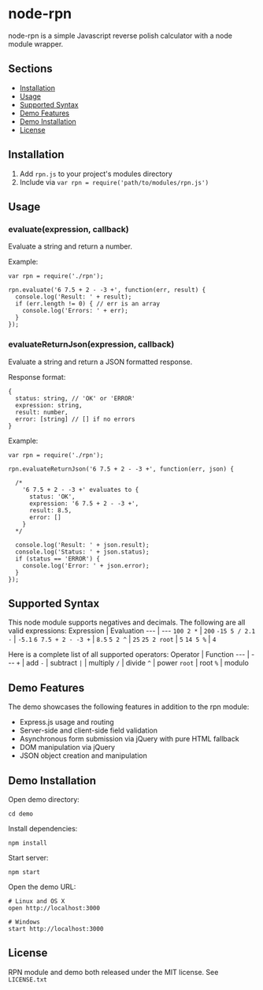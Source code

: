 # node-rpn

node-rpn is a simple Javascript reverse polish calculator with a node module wrapper.

## Sections
* [Installation](#installation)
* [Usage](#usage)
* [Supported Syntax](#supported_syntax)
* [Demo Features](#demo_features)
* [Demo Installation](#demo_installation)
* [License](#license)

## <a name="installation"></a> Installation

1. Add `rpn.js` to your project's modules directory
2. Include via `var rpn = require('path/to/modules/rpn.js')`

## <a name="usage"></a> Usage

### evaluate(expression, callback)
Evaluate a string and return a number.

Example:
```
var rpn = require('./rpn');

rpn.evaluate('6 7.5 + 2 - -3 +', function(err, result) {
  console.log('Result: ' + result);
  if (err.length != 0) { // err is an array
    console.log('Errors: ' + err);
  }
});
```

### evaluateReturnJson(expression, callback)
Evaluate a string and return a JSON formatted response.

Response format:
```
{
  status: string, // 'OK' or 'ERROR'
  expression: string,
  result: number,
  error: [string] // [] if no errors
}
```

Example:
```
var rpn = require('./rpn');

rpn.evaluateReturnJson('6 7.5 + 2 - -3 +', function(err, json) {

  /*
    '6 7.5 + 2 - -3 +' evaluates to {
      status: 'OK',
      expression: '6 7.5 + 2 - -3 +',
      result: 8.5,
      error: []
    }
  */

  console.log('Result: ' + json.result);
  console.log('Status: ' + json.status);
  if (status == 'ERROR') {
    console.log('Error: ' + json.error);
  }
});
```

## <a name="supported_syntax"></a> Supported Syntax
This node module supports negatives and decimals. The following are all valid expressions:
Expression | Evaluation
--- | ---
`100 2 *`  | `200`
`-15 5 / 2.1 -` | `-5.1`
`6 7.5 + 2 - -3 +` | `8.5`
`5 2 ^` | `25`
`25 2 root` | `5`
`14 5 %` | `4`

Here is a complete list of all supported operators:
Operator | Function
--- | ---
`+` | add
`-` | subtract
`|` | multiply
`/` | divide
`^` | power
`root` | root
`%` | modulo

## <a name="demo_features"></a> Demo Features
The demo showcases the following features in addition to the rpn module:
* Express.js usage and routing
* Server-side and client-side field validation
* Asynchronous form submission via jQuery with pure HTML fallback
* DOM manipulation via jQuery
* JSON object creation and manipulation

## <a name="demo_installation"></a> Demo Installation

Open demo directory:
```
cd demo
```
Install dependencies:
```
npm install
```
Start server:
```
npm start
```
Open the demo URL:
```
# Linux and OS X
open http://localhost:3000

# Windows
start http://localhost:3000
```

## <a name="license"></a> License
RPN module and demo both released under the MIT license. See `LICENSE.txt`
